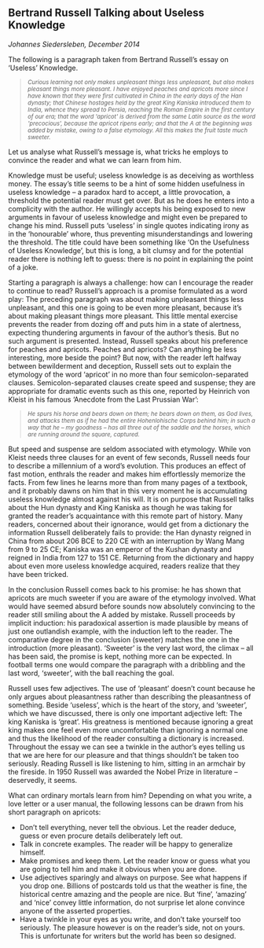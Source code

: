 
## Bertrand Russell Talking about Useless Knowledge

*Johannes Siedersleben, December 2014*

The following is a paragraph taken from Bertrand Russell’s essay on ‘Useless’ Knowledge.

> <small><i> 
Curious learning not only makes unpleasant things less unpleasant, but also makes pleasant
things more pleasant. I have enjoyed peaches and apricots more since I have known that they
were first cultivated in China in the early days of the Han dynasty; that Chinese hostages held
by the great King Kaniska introduced them to India, whence they spread to Persia, reaching
the Roman Empire in the first century of our era; that the word 'apricot' is derived from the
same Latin source as the word 'precocious', because the apricot ripens early; and that the A
at the beginning was added by mistake, owing to a false etymology. All this makes the fruit
taste much sweeter.
> </i></small>

Let us analyse what Russell’s message is, what tricks he employs to convince the reader and what we
can learn from him.

Knowledge must be useful; useless knowledge is as deceiving as worthless money. The essay’s title
seems to be a hint of some hidden usefulness in useless knowledge – a paradox hard to accept, 
a little provocation, a threshold the potential reader must get over. But as he does he enters 
into a complicity with the author. He willingly accepts his being exposed to new arguments in favour 
of useless knowledge and might even be prepared to change his mind. Russell puts ‘useless’ in single quotes
indicating irony as in the ‘honourable’ whore, thus preventing misunderstandings and lowering the
threshold. The title could have been something like ‘On the Usefulness of Useless Knowledge’, but
this is long, a bit clumsy and for the potential reader there is nothing left to guess: there is no point in
explaining the point of a joke.

Starting a paragraph is always a challenge: how can I encourage the reader to continue to read? 
Russell’s approach is a promise formulated as a word play: The preceding paragraph was about making
unpleasant things less unpleasant, and this one is going to be even more pleasant, because it’s about
making pleasant things more pleasant. This little mental exercise prevents the reader from dozing off
and puts him in a state of alertness, expecting thundering arguments in favour of the author’s thesis.
But no such argument is presented. Instead, Russell speaks about his preference for peaches and
apricots. Peaches and apricots? Can anything be less interesting, more beside the point? But now,
with the reader left halfway between bewilderment and deception, Russell sets out to explain the
etymology of the word ‘apricot’ in no more than four semicolon-separated clauses. 
Semicolon-separated clauses create speed and suspense; they are appropriate for dramatic events such as this one,
reported by Heinrich von Kleist in his famous ‘Anecdote from the Last Prussian War’:

> <small><i>
He spurs his horse and bears down on them; he bears down on them, as God lives, and attacks 
them as if he had the entire Hohenlohische Corps behind him; in such a way that he –
my goodness – has all three out of the saddle and the horses, which are running around the
square, captured.
></i> </small>

But speed and suspense are seldom associated with etymology. While von Kleist needs three clauses
for an event of few seconds, Russell needs four to describe a millennium of a word’s evolution. This
produces an effect of fast motion, enthrals the reader and makes him effortlessly memorize the
facts. From few lines he learns more than from many pages of a textbook, and it probably dawns on
him that in this very moment he is accumulating useless knowledge almost against his will. It is on
purpose that Russell talks about the Hun dynasty and King Kaniska as though he was taking for
granted the reader’s acquaintance with this remote part of history. Many readers, concerned about
their ignorance, would get from a dictionary the information Russell deliberately fails to provide: the
Han dynasty reigned in China from about 206 BCE to 220 CE with an interruption by Wang Mang
from 9 to 25 CE; Kaniska was an emperor of the Kushan dynasty and reigned in India from 127 to 151
CE. Returning from the dictionary and happy about even more useless knowledge acquired, readers
realize that they have been tricked.

In the conclusion Russell comes back to his promise: he has shown that apricots are much sweeter if
you are aware of the etymology involved. What would have seemed absurd before sounds now absolutely 
convincing to the reader still smiling about the A added by mistake. Russell proceeds by implicit 
induction: his paradoxical assertion is made plausible by means of just one outlandish example,
with the induction left to the reader. The comparative degree in the conclusion (sweeter) matches
the one in the introduction (more pleasant). ‘Sweeter’ is the very last word, the climax – all has been
said, the promise is kept, nothing more can be expected. In football terms one would compare the
paragraph with a dribbling and the last word, ‘sweeter’, with the ball reaching the goal.

Russell uses few adjectives. The use of ‘pleasant’ doesn’t count because he only argues about 
pleasantness rather than describing the pleasantness of something. Beside ‘useless’, which is the heart of
the story, and ‘sweeter’, which we have discussed, there is only one important adjective left: The
king Kaniska is ‘great’. His greatness is mentioned because ignoring a great king makes one feel even
more uncomfortable than ignoring a normal one and thus the likelihood of the reader consulting a
dictionary is increased. Throughout the essay we can see a twinkle in the author’s eyes telling us that
we are here for our pleasure and that things shouldn’t be taken too seriously. Reading Russell is like
listening to him, sitting in an armchair by the fireside. In 1950 Russell was awarded the Nobel Prize in
literature – deservedly, it seems.

What can ordinary mortals learn from him? Depending on what you write, a love letter or a user
manual, the following lessons can be drawn from his short paragraph on apricots:

* Don’t tell everything, never tell the obvious. Let the reader deduce, guess or even procure details
deliberately left out.
* Talk in concrete examples. The reader will be happy to generalize himself.
* Make promises and keep them. Let the reader know or guess what you are going to tell him and
make it obvious when you are done.
* Use adjectives sparingly and always on purpose. See what happens if you drop one. Billions of
postcards told us that the weather is fine, the historical centre amazing and the people are nice.
But ‘fine’, ‘amazing’ and ‘nice’ convey little information, do not surprise let alone convince anyone of the asserted properties.
* Have a twinkle in your eyes as you write, and don’t take yourself too seriously. The pleasure
however is on the reader’s side, not on yours. This is unfortunate for writers but the world has
been so designed.